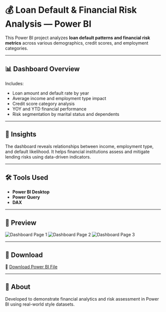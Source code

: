 # 💰 Loan Default & Financial Risk Analysis — Power BI

This Power BI project analyzes **loan default patterns and financial risk metrics** across various demographics, credit scores, and employment categories.

---

## 📊 Dashboard Overview
Includes:
- Loan amount and default rate by year  
- Average income and employment type impact  
- Credit score category analysis  
- YOY and YTD financial performance  
- Risk segmentation by marital status and dependents  

---

## 🧠 Insights
The dashboard reveals relationships between income, employment type, and default likelihood. It helps financial institutions assess and mitigate lending risks using data-driven indicators.

---

## 🛠️ Tools Used
- **Power BI Desktop**
- **Power Query**
- **DAX**

---

## 📸 Preview

![Dashboard Page 1](dashboards-1.png)
![Dashboard Page 2](dashboards-2.png)
![Dashboard Page 3](dashboards-3.png)


---

## 📂 Download
📂 [Download Power BI File](PBI_Projecto5.pbix)

---

## 🧾 About
Developed to demonstrate financial analytics and risk assessment in Power BI using real-world style datasets.
